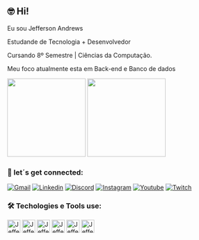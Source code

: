 ## 🤓 Hi!

Eu sou Jefferson Andrews

Estudande de Tecnologia + Desenvolvedor

Cursando 8º Semestre | Ciências da Computação.

Meu foco atualmente esta em Back-end e Banco de dados

<div>

 <img height="180em" src="https://github-readme-stats.vercel.app/api?username=JeffersonAndrews&show_icons=true&theme=radical"/>
 <img height="180em" src="https://github-readme-stats.vercel.app/api/top-langs/?username=JeffersonAndrews&layout=compact&langs_count=7&theme=merko"/>

  
  
</div>

### 💬 let´s get connected:

[![Gmail](https://img.shields.io/badge/Gmail-D14836?style=for-the-badge&logo=gmail&logoColor=white)](https://mail.google.com/mail/u/1/?ogbl#inbox)
[![Linkedin](https://img.shields.io/badge/LinkedIn-0077B5?style=for-the-badge&logo=linkedin&logoColor=white)](https://www.linkedin.com/in/jefferson-andrews-652934187/)
[![Discord](https://img.shields.io/badge/Discord-7289DA?style=for-the-badge&logo=discord&logoColor=white)](https://discord.gg/3rMBY3HqK6)
[![Instagram](https://img.shields.io/badge/Instagram-E4405F?style=for-the-badge&logo=instagram&logoColor=white)](https://www.instagram.com/jefferson_andrews02/?r=nametag)
[![Youtube](https://img.shields.io/badge/YouTube-FF0000?style=for-the-badge&logo=youtube&logoColor=white)](https://www.youtube.com/channel/UClfoDtyrqKN-GbpKBBd5vdQ)
[![Twitch](https://img.shields.io/badge/Twitch-9146FF?style=for-the-badge&logo=twitch&logoColor=white)](https://www.twitch.tv/gafanhoto_andrews)

### 🛠️ Techologies e Tools use:

<div>
 <img align="center" alt="Jefferson-html" height="30" widht="40" src="https://cdn.jsdelivr.net/gh/devicons/devicon/icons/java/java-plain-wordmark.svg"/>
  <img align="center" alt="Jefferson-html" height="30" widht="40" src="https://cdn.jsdelivr.net/gh/devicons/devicon/icons/python/python-plain-wordmark.svg"/>
<img align="center" alt="Jefferson-html" height="30" widht="40" src="https://cdn.jsdelivr.net/gh/devicons/devicon/icons/html5/html5-plain-wordmark.svg"/>
<img align="center" alt="Jefferson-css" height="30" widht="40" src="https://cdn.jsdelivr.net/gh/devicons/devicon/icons/css3/css3-plain-wordmark.svg"/>
<img align="center" alt="Jefferson-vscode" height="30" widht="40" src="https://cdn.jsdelivr.net/gh/devicons/devicon/icons/vscode/vscode-original-wordmark.svg"/>
<img align="center" alt="Jefferson-git" height="30" widht="40" src="https://cdn.jsdelivr.net/gh/devicons/devicon/icons/git/git-original.svg"/>


</div>
